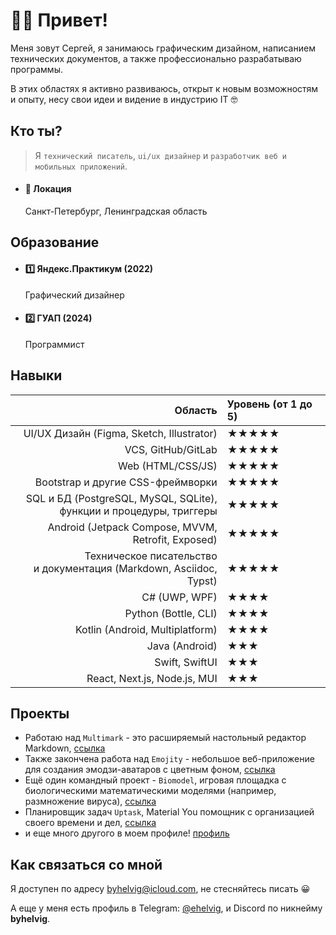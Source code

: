 # 👋🏻 Привет!

Меня зовут Сергей, я занимаюсь графическим дизайном, написанием технических документов, а также профессионально разрабатываю программы. 

В этих областях я активно развиваюсь, открыт к новым возможностям и опыту, несу свои идеи и видение в индустрию IT 🤓

## Кто ты?

> Я `технический писатель`, `ui/ux дизайнер` и `разработчик веб и мобильных приложений`. 

-  #### 📍 Локация
    Санкт-Петербург, Ленинградская область

## Образование

- #### 1️⃣ Яндекс.Практикум (2022)
    Графический дизайнер

- #### 2️⃣ ГУАП (2024)
    Программист

## Навыки

| Область | Уровень (от 1 до 5) |
| ---: | :--- |
| UI/UX Дизайн (Figma, Sketch, Illustrator) | ★★★★★ |
| VCS, GitHub/GitLab | ★★★★★ |
| Web (HTML/CSS/JS) | ★★★★★ |
| Bootstrap и другие CSS-фреймворки | ★★★★★ |
| SQL и БД (PostgreSQL, MySQL, SQLite), <br/> функции и процедуры, триггеры | ★★★★★ |
| Android (Jetpack Compose, MVVM, <br/> Retrofit, Exposed) | ★★★★★ |
| Техническое писательство <br/> и документация (Markdown, Asciidoc, Typst) | ★★★★★ |
| C# (UWP, WPF) | ★★★★ |
| Python (Bottle, CLI) | ★★★★ |
| Kotlin (Android, Multiplatform) | ★★★★ |
| Java (Android) | ★★★ |
| Swift, SwiftUI | ★★★ |
| React, Next.js, Node.js, MUI | ★★★ |

## Проекты

* Работаю над `Multimark` - это расширяемый настольный редактор Markdown, [ссылка](https://github.com/Leftbrained-Inc/multimark)
* Также закончена работа над `Emojity` - небольшое веб-приложение для создания эмодзи-аватаров с цветным фоном, [ссылка](https://github.com/bulkabuka/Emojity)
* Ещё один командный проект - `Biomodel`, игровая площадка с биологическими математическими моделями (например, размножение вируса), [ссылка](https://github.com/bulkabuka/Biomodel)
* Планировщик задач `Uptask`, Material You помощник с организацией своего времени и дел, [ссылка](https://github.com/bulkabuka/uptask)
* и еще много другого в моем профиле! [профиль](https://github.com/bulkabuka)

## Как связаться со мной

Я доступен по адресу byhelvig@icloud.com, не стесняйтесь писать :grinning:

А еще у меня есть профиль в Telegram: [@ehelvig](ehelvig.t.me), и Discord по никнейму **byhelvig**.
